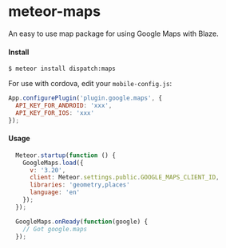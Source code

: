 # meteor-maps
An easy to use map package for using Google Maps with Blaze.

#### Install

```
$ meteor install dispatch:maps
```

For use with cordova, edit your `mobile-config.js`:
```js
App.configurePlugin('plugin.google.maps', {
  API_KEY_FOR_ANDROID: 'xxx',
  API_KEY_FOR_IOS: 'xxx'
});
```

#### Usage
```js
  Meteor.startup(function () {
    GoogleMaps.load({
      v: '3.20',
      client: Meteor.settings.public.GOOGLE_MAPS_CLIENT_ID,
      libraries: 'geometry,places'
      language: 'en'
    });
  });

  GoogleMaps.onReady(function(google) {
    // Got google.maps
  });
```
